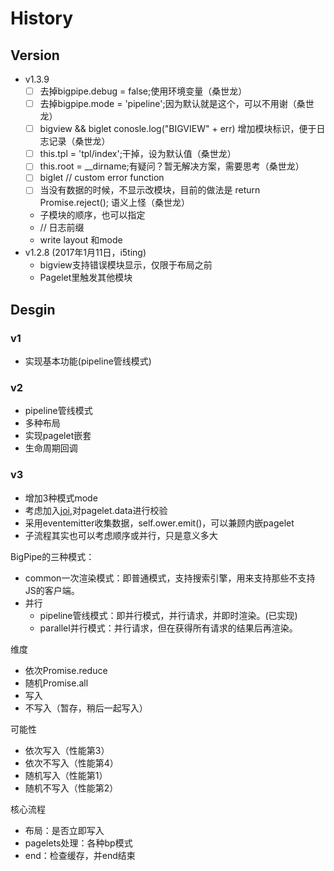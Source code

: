 # History

## Version

- v1.3.9
	- [ ] 去掉bigpipe.debug = false;使用环境变量（桑世龙）
	- [ ] 去掉bigpipe.mode = 'pipeline';因为默认就是这个，可以不用谢（桑世龙）
	- [ ] bigview && biglet conosle.log("BIGVIEW" + err) 增加模块标识，便于日志记录（桑世龙）
	- [ ] this.tpl = 'tpl/index';干掉，设为默认值（桑世龙）
	- [ ] this.root = __dirname;有疑问？暂无解决方案，需要思考（桑世龙）
	- [ ] biglet // custom error function
	- [ ] 当没有数据的时候，不显示改模块，目前的做法是 return Promise.reject(); 语义上怪（桑世龙）

	- 子模块的顺序，也可以指定
	- // 日志前缀
	- write layout 和mode
- v1.2.8 (2017年1月11日，i5ting)
  - bigview支持错误模块显示，仅限于布局之前
  - Pagelet里触发其他模块

## Desgin 

### v1

- 实现基本功能(pipeline管线模式)

### v2

- pipeline管线模式
- 多种布局
- 实现pagelet嵌套
- 生命周期回调

### v3

- 增加3种模式mode
- 考虑加入[joi](https://github.com/hapijs/joi),对pagelet.data进行校验
- 采用eventemitter收集数据，self.ower.emit()，可以兼顾内嵌pagelet
- 子流程其实也可以考虑顺序或并行，只是意义多大

BigPipe的三种模式：

- common一次渲染模式：即普通模式，支持搜索引擎，用来支持那些不支持JS的客户端。
- 并行
  - pipeline管线模式：即并行模式，并行请求，并即时渲染。(已实现)
  - parallel并行模式：并行请求，但在获得所有请求的结果后再渲染。

维度

- 依次Promise.reduce
- 随机Promise.all
- 写入
- 不写入（暂存，稍后一起写入）

可能性

- 依次写入（性能第3）
- 依次不写入（性能第4）
- 随机写入（性能第1）
- 随机不写入（性能第2）

核心流程

- 布局：是否立即写入
- pagelets处理：各种bp模式
- end：检查缓存，并end结束
